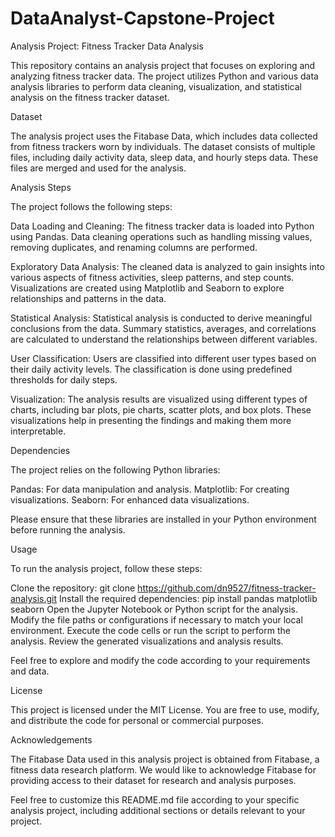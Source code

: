 # DataAnalyst-Capstone-Project

Analysis Project: Fitness Tracker Data Analysis

This repository contains an analysis project that focuses on exploring and analyzing fitness tracker data. The project utilizes Python and various data analysis libraries to perform data cleaning, visualization, and statistical analysis on the fitness tracker dataset.

Dataset

The analysis project uses the Fitabase Data, which includes data collected from fitness trackers worn by individuals. The dataset consists of multiple files, including daily activity data, sleep data, and hourly steps data. These files are merged and used for the analysis.

Analysis Steps

The project follows the following steps:

Data Loading and Cleaning: The fitness tracker data is loaded into Python using Pandas. Data cleaning operations such as handling missing values, removing duplicates, and renaming columns are performed.

Exploratory Data Analysis: The cleaned data is analyzed to gain insights into various aspects of fitness activities, sleep patterns, and step counts. Visualizations are created using Matplotlib and Seaborn to explore relationships and patterns in the data.

Statistical Analysis: Statistical analysis is conducted to derive meaningful conclusions from the data. Summary statistics, averages, and correlations are calculated to understand the relationships between different variables.

User Classification: Users are classified into different user types based on their daily activity levels. The classification is done using predefined thresholds for daily steps.

Visualization: The analysis results are visualized using different types of charts, including bar plots, pie charts, scatter plots, and box plots. These visualizations help in presenting the findings and making them more interpretable.

Dependencies

The project relies on the following Python libraries:

Pandas: For data manipulation and analysis.
Matplotlib: For creating visualizations.
Seaborn: For enhanced data visualizations.

Please ensure that these libraries are installed in your Python environment before running the analysis.

Usage

To run the analysis project, follow these steps:

Clone the repository: git clone https://github.com/dn9527/fitness-tracker-analysis.git
Install the required dependencies: pip install pandas matplotlib seaborn
Open the Jupyter Notebook or Python script for the analysis.
Modify the file paths or configurations if necessary to match your local environment.
Execute the code cells or run the script to perform the analysis.
Review the generated visualizations and analysis results.

Feel free to explore and modify the code according to your requirements and data.

License

This project is licensed under the MIT License. You are free to use, modify, and distribute the code for personal or commercial purposes.

Acknowledgements

The Fitabase Data used in this analysis project is obtained from Fitabase, a fitness data research platform. We would like to acknowledge Fitabase for providing access to their dataset for research and analysis purposes.

Feel free to customize this README.md file according to your specific analysis project, including additional sections or details relevant to your project.
